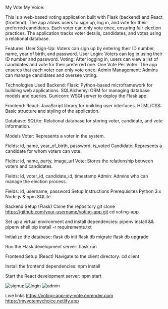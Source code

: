 My Vote My Voice:

This is a web-based voting application built with Flask (backend) and React (frontend). The app allows users to sign up, log in, and vote for their preferred candidates. Each voter can only vote once, ensuring fair election practices. The application tracks voter details, candidates, and votes using a relational database.

Features:
User Sign-Up: Voters can sign up by entering their ID number, name, year of birth, and password.
User Login: Voters can log in using their ID number and password.
Voting: After logging in, users can view a list of candidates and vote for their preferred one.
One Vote Per Voter: The app ensures that each voter can only vote once.
Admin Management: Admins can manage candidates and oversee voting.

Technologies Used
Backend:
Flask: Python-based microframework for building web applications.
SQLAlchemy: ORM for managing database models and queries.
Gunicorn: WSGI server to deploy the Flask app.

Frontend:
React: JavaScript library for building user interfaces.
HTML/CSS: Basic structure and styling of the application.

Database:
SQLite: Relational database for storing voter, candidate, and vote information.

Models
Voter: Represents a voter in the system.

Fields: id, name, year_of_birth, password, is_voted
Candidate: Represents a candidate for whom voters can vote.

Fields: id, name, party, image_url
Vote: Stores the relationship between voters and candidates.

Fields: id, voter_id, candidate_id, timestamp
Admin: Admins who can manage the election process.

Fields: id, username, password
Setup Instructions
Prerequisites
Python 3.x
Node.js & npm
SQLite

Backend Setup (Flask)
Clone the repository
git clone https://github.com/your-username/voting-app.git
cd voting-app

Set up a virtual environment and install dependencies:
pipenv install && pipenv shell
pip install -r requirements.txt

Initialize the database:
flask db init
flask db migrate
flask db upgrade

Run the Flask development server:
flask run

Frontend Setup (React)
Navigate to the client directory:
cd client

Install the frontend dependencies:
npm install

Start the React development server:
npm start

![signup](https://github.com/user-attachments/assets/f6f138e2-505c-4626-8165-2a285cff2d0b)
![login](https://github.com/user-attachments/assets/e8397b3d-e6cc-4e7f-abcf-b8e4c7e5492a)
![admin](https://github.com/user-attachments/assets/ab9ce994-b5e9-474c-b10b-f6096cca5d23)


Live links
https://voting-app-my-vote.onrender.com
https://myvotemychoice.netlify.app
